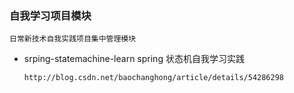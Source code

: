 ### 自我学习项目模块
    日常新技术自我实践项目集中管理模块

* srping-statemachine-learn spring 状态机自我学习实践

    ```http://blog.csdn.net/baochanghong/article/details/54286298```